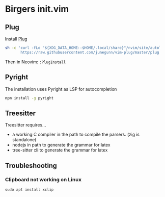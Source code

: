 # Birgers init.vim

## Plug
Install [Plug](https://github.com/junegunn/vim-plug)
```sh
sh -c 'curl -fLo "${XDG_DATA_HOME:-$HOME/.local/share}"/nvim/site/autoload/plug.vim --create-dirs \
       https://raw.githubusercontent.com/junegunn/vim-plug/master/plug.vim'
```
Then in Neovim: ```:PlugInstall```

## Pyright

The installation uses Pyright as LSP for autocompletion

```cmd
npm install -g pyright
```

## Treesitter

Treesitter requires...

- a working C compiler in the path to compile the parsers. (zig is standalone)
- nodejs in path to generate the grammar for latex
- tree-sitter cli to generate the grammar for latex

## Troubleshooting

### Clipboard not working on Linux

```
sudo apt install xclip
```
